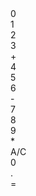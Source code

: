<!-- HTML implementation of the calculator. 
    CSS sets 4 buttons (calculator-button) to a row
    All buttons have onclick JavaScript action
    All actions result in calculator-output.innerHTML change
-->
<div class="calculator-container">
    <!--result-->
    <div class="calculator-output" id="output">0</div>
    <!--row 1-->
    <div class="button" onclick="number('1')">1</div>
    <div class="button" onclick="number('2')">2</div>
    <div class="button" onclick="number('3')">3</div>
    <div class="button" onclick="operation('+')">+</div>
    <!--row 2-->
    <div class="button" onclick="number('4')">4</div>
    <div class="button" onclick="number('5')">5</div>
    <div class="button" onclick="number('6')">6</div>
    <div class="button" onclick="operation('-')">-</div>
    <!--row 3-->
    <div class="button" onclick="number('7')">7</div>
    <div class="button" onclick="number('8')">8</div>
    <div class="button" onclick="number('9')">9</div>
    <div class="button" onclick="operation('*')">*</div>
    <!--row 4-->
    <div class="calculator-button-clear" onclick="clearCalc()">A/C</div>
    <div class="button" onclick="number('0')">0</div>
    <div class="button" onclick="number('.')">.</div>
    <div class="calculator-button-equals" onclick="equals()">=</div>
</div>


<!-- JavaScript (JS) implementation of the calculator. -->
<script>
// initialize important variables
let output = document.getElementById("output");
let operator = null;
let firstNumber = null;
let nextReady = true;

// Number action
function number (value) { // function to input numbers into the calculator
    if (value != ".") {
        if (nextReady == true) { // nextReady is used to tell the computer when the user is going to input a completely new number
            output.innerHTML = value;
            if (value != "0") { // if statement to ensure that there are no multiple leading zeroes
                nextReady = false;
            }
        } else {
            output.innerHTML = output.innerHTML + value; // concatenation is used to add the numbers to the end of the input
        }
    } else { // special case for adding a decimal; can't have two decimals
        if (output.innerHTML.indexOf(".") == -1) {
            output.innerHTML = output.innerHTML + value;
            nextReady = false;
        }
    }
}

// Operator action
function operation (choice) { // function to input operations into the calculator
    if (firstNumber == null) { // once the operation is chosen, the displayed number is stored into the variable firstNumber
        firstNumber = parseInt(output.innerHTML);
        nextReady = true;
        operator = choice;
        return; // exits function
    }
    // occurs if there is already a number stored in the calculator
    firstNumber = calculate(firstNumber, parseFloat(output.innerHTML)); 
    operator = choice;
    output.innerHTML = firstNumber.toString();
    nextReady = true;
}

// Calculator
function calculate (first, second) { // function to calculate the result of the equation
    let result = 0;
    switch (operator) {
        case "+":
            result = first + second;
            break;
        case "-":
            result = first - second;
            break;
        case "*":
            result = first * second;
            break;
        case "/":
            result = first / second;
            break;
        default: 
            break;
    }
    return result;
}

// Equal action
function equals () { // function used when the equals button is clicked; calculates equation and displays it
    firstNumber = calculate(firstNumber, parseFloat(output.innerHTML));
    output.innerHTML = firstNumber.toString();
    nextReady = true;
}

// A/C action
function clearCalc () { // clears calculator
    firstNumber = null;
    output.innerHTML = "0";
    nextReady = true;
}
</script>